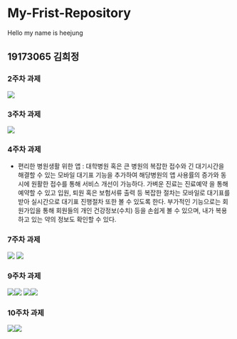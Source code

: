 # My-Frist-Repository
Hello my name is heejung
## 19173065 김희정
### 2주차 과제
   <img src="./png/2주차과제.PNG"></img>
### 3주차 과제
  <img src="./png/3-1task.PNG"></img>
### 4주차 과제

  - 편리한 병원생활 위한 앱 : 대학병원 혹은 큰 병원의 복잡한 접수와 긴 대기시간을 해결할 수 있는 모바일 대기표 기능을 추가하여 
                            해당병원의 앱 사용률의 증가와 동시에 원활한 접수를 통해 서비스 개선이 가능하다. 가벼운 진료는 진료예약
                            을 통해 예약할 수 있고 입원, 퇴원 혹은 보험서류 출력 등 복잡한 절차는 모바일로 대기표를 받아 실시간으로
                            대기표 진행절차 또한 볼 수 있도록 한다. 부가적인 기능으로는 회원가입을 통해 회원들의 개인 건강정보(수치) 등을
                            손쉽게 볼 수 있으며, 내가 복용하고 있는 약의 정보도 확인할 수 있다.
            
### 7주차 과제
<img src="./png/7-1.PNG"></img>
<img src="./png/7-2.PNG"></img>

### 9주차 과제
<img src="./png/9-1.PNG"></img><img src="./png/9-2.PNG"></img>
<img src="./png/9-3.PNG"></img><img src="./png/9-4.PNG"></img>

### 10주차 과제
<img src="./png/10-1.PNG"></img><img src="./png/10-2.PNG"></img>
